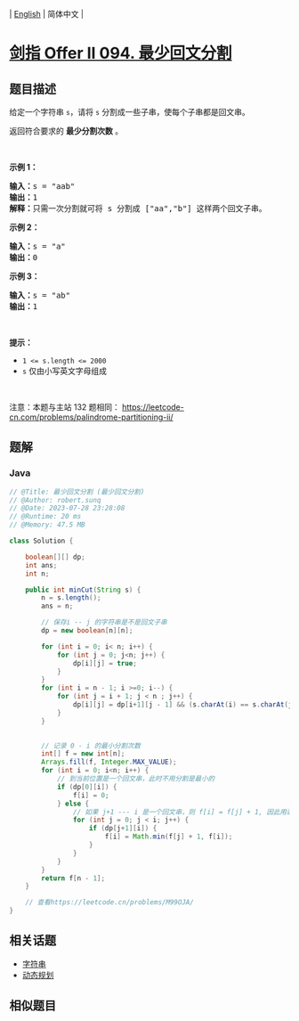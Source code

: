 
| [English](README_EN.md) | 简体中文 |

# [剑指 Offer II 094. 最少回文分割](https://leetcode.cn//problems/omKAoA/)

## 题目描述

<p>给定一个字符串 <code>s</code>，请将 <code>s</code> 分割成一些子串，使每个子串都是回文串。</p>

<p>返回符合要求的 <strong>最少分割次数</strong> 。</p>

<div class="original__bRMd">
<div>
<p>&nbsp;</p>

<p><strong>示例 1：</strong></p>

<pre>
<strong>输入：</strong>s = &quot;aab&quot;
<strong>输出：</strong>1
<strong>解释：</strong>只需一次分割就可将&nbsp;s<em> </em>分割成 [&quot;aa&quot;,&quot;b&quot;] 这样两个回文子串。
</pre>

<p><strong>示例 2：</strong></p>

<pre>
<strong>输入：</strong>s = &quot;a&quot;
<strong>输出：</strong>0
</pre>

<p><strong>示例 3：</strong></p>

<pre>
<strong>输入：</strong>s = &quot;ab&quot;
<strong>输出：</strong>1
</pre>

<p>&nbsp;</p>

<p><strong>提示：</strong></p>

<ul>
	<li><code>1 &lt;= s.length &lt;= 2000</code></li>
	<li><code>s</code> 仅由小写英文字母组成</li>
</ul>
</div>
</div>

<p>&nbsp;</p>

<p><meta charset="UTF-8" />注意：本题与主站 132&nbsp;题相同：&nbsp;<a href="https://leetcode-cn.com/problems/palindrome-partitioning-ii/">https://leetcode-cn.com/problems/palindrome-partitioning-ii/</a></p>


## 题解


### Java

```Java
// @Title: 最少回文分割 (最少回文分割)
// @Author: robert.sunq
// @Date: 2023-07-28 23:28:08
// @Runtime: 20 ms
// @Memory: 47.5 MB

class Solution {

    boolean[][] dp;
    int ans;
    int n;

    public int minCut(String s) {
        n = s.length();
        ans = n;

        // 保存i -- j 的字符串是不是回文子串
        dp = new boolean[n][n];

        for (int i = 0; i< n; i++) {
            for (int j = 0; j<n; j++) {
                dp[i][j] = true;
            }
        }
        for (int i = n - 1; i >=0; i--) {
            for (int j = i + 1; j < n ; j++) {
                dp[i][j] = dp[i+1][j - 1] && (s.charAt(i) == s.charAt(j));
            }
        }

        
        // 记录 0 - i 的最小分割次数
        int[] f = new int[n];
        Arrays.fill(f, Integer.MAX_VALUE);
        for (int i = 0; i<n; i++) {
            // 到当前位置是一个回文串，此时不用分割是最小的
            if (dp[0][i]) {
                f[i] = 0;
            } else {
                // 如果 j+1 --- i 是一个回文串，则 f[i] = f[j] + 1, 因此用递归的形式找最小的f[j]
                for (int j = 0; j < i; j++) {
                    if (dp[j+1][i]) {
                        f[i] = Math.min(f[j] + 1, f[i]);
                    }
                }
            }
        }
        return f[n - 1];
    }

    // 查看https://leetcode.cn/problems/M99OJA/
}
```



## 相关话题

- [字符串](https://leetcode.cn//tag/string)
- [动态规划](https://leetcode.cn//tag/dynamic-programming)

## 相似题目



